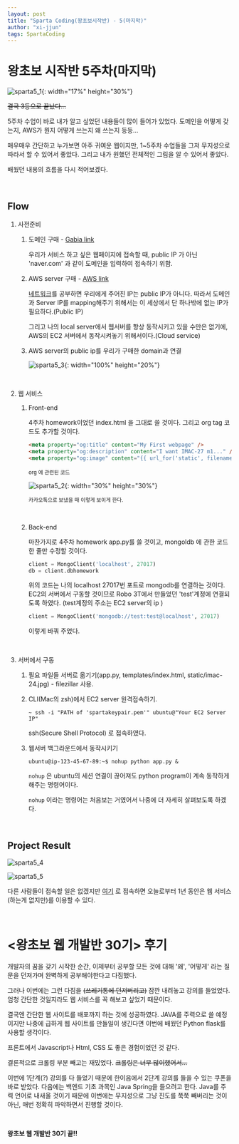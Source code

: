 ```yaml
---
layout: post
title: "Sparta Coding(왕초보시작반) - 5(마지막)"
author: "xi-jjun"
tags: SpartaCoding
---
```


# 왕초보 시작반 5주차(마지막)

![sparta5_1](https://github.com/xi-jjun/xi-jjun.github.io/blob/master/_posts/spartaCoding/img/sparta5_1.png?raw=True){: width="17%" height="30%"}

~~결국 3등으로 끝났다...~~

5주차 수업이 바로 내가 알고 싶었던 내용들이 많이 들어가 있었다. 도메인을 어떻게 갖는지, AWS가 뭔지 어떻게 쓰는지 왜 쓰는지 등등...

매우매우 간단하고 누가보면 아주 귀여운 웹이지만, 1~5주차 수업들을 그저 무지성으로 따라서 할 수 있어서 좋았다. 그리고 내가 원했던 전체적인 그림을 알 수 있어서 좋았다.

배웠던 내용의 흐름을 다시 적어보겠다.

<br>

## Flow

1. 사전준비

   1. 도메인 구매 - [Gabia link](https://www.gabia.com) 

      우리가 서비스 하고 싶은 웹페이지에 접속할 때, public IP 가 아닌 'naver.com' 과 같이 도메인을 입력하여 접속하기 위함.

   2. AWS  server 구매 - [AWS link](https://aws.amazon.com)

      [네트워크](https://xi-jjun.github.io/2021-04-08/kocwnetwork_1)를 공부하면 우리에게 주어진 IP는 public IP가 아니다. 따라서 도메인과 Server IP를 mapping해주기 위해서는 이 세상에서 단 하나밖에 없는 IP가 필요하다.(Public IP)

      그리고 나의 local server에서 웹서버를 항상 동작시키고 있을 수만은 없기에, AWS의 EC2 서버에서 동작시켜놓기 위해서이다.(Cloud service)

   3. AWS server의 public ip를 우리가 구매한 domain과 연결

      ![sparta5_3](https://github.com/xi-jjun/xi-jjun.github.io/blob/master/_posts/spartaCoding/img/sparta5_3.png?raw=True){: width="100%" height="20%"}

      <br>

2. 웹 서비스

   1. Front-end

      4주차 homework이었던 index.html 을 그대로 쓸 것이다. 그리고 org tag 코드도 추가할 것이다.

      ```html
      <meta property="og:title" content="My First webpage" />
      <meta property="og:description" content="I want IMAC-27 m1..." />
      <meta property="og:image" content="{{ url_for('static', filename='imac-24.jpg') }}" />
      ```

      <sub>org 에 관련된 코드</sub>

      ![sparta5_2](https://github.com/xi-jjun/xi-jjun.github.io/blob/master/_posts/spartaCoding/img/sparta5_2.png?raw=True){: width="30%" height="30%"}

      <sub>카카오톡으로 보냈을 때 이렇게 보이게 한다.</sub>

      <br>

   2. Back-end

      마찬가지로 4주차 homework app.py를 쓸 것이고, mongoldb 에 관한 코드 한 줄만 수정할 것이다.

      ```python
      client = MongoClient('localhost', 27017)
      db = client.dbhomework
      ```

      위의 코드는 나의 localhost 27017번 포트로 mongodb를 연결하는 것이다. EC2의 서버에서 구동할 것이므로 Robo 3T에서 만들었던 'test'계정에 연결되도록 하였다. (test계정의 주소는 EC2 server의 ip )

      ```python
      client = MongoClient('mongodb://test:test@localhost', 27017)
      ```

      이렇게 바꿔 주었다.

      <br>

3. 서버에서 구동

   1. 필요 파일들 서버로 옮기기(app.py, templates/index.html, static/imac-24.jpg) - filezillar 사용.

   2. CLI(Mac의 zsh)에서 EC2 server 원격접속하기.

      ```console
      ~ ssh -i "PATH of 'spartakeypair.pem'" ubuntu@"Your EC2 Server IP"
      ```

      ssh(Secure Shell Protocol) 로 접속하였다. 

   3. 웹서버 백그라운드에서 동작시키기

      ```console
      ubuntu@ip-123-45-67-89:~$ nohup python app.py &
      ```

      `nohup` 은 ubuntu의 세션 연결이 끊어져도 python program이 계속 동작하게 해주는 명령어이다.

      `nohup` 이라는 명령어는 처음보는 거였어서 나중에 더 자세히 살펴보도록 하겠다.

      <br>

## Project Result

![sparta5_4](https://github.com/xi-jjun/xi-jjun.github.io/blob/master/_posts/spartaCoding/img/sparta5_4.png?raw=True)

![sparta5_5](https://github.com/xi-jjun/xi-jjun.github.io/blob/master/_posts/spartaCoding/img/sparta5_5.png?raw=True)

다른 사람들이 접속할 일은 없겠지만 [여기](http://myspartacoding.shop) 로 접속하면 오늘로부터 1년 동안은 웹 서비스(하는게 없지만)를 이용할 수 있다.

<br>

# <왕초보 웹 개발반 30기> 후기

개발자의 꿈을 갖기 시작한 순간, 이제부터 공부할 모든 것에 대해 '왜', '어떻게' 라는 질문을 던져가며 완벽하게 공부해야한다고 다짐했다.

그러나 이번에는 그런 다짐을 ~~(쓰레기통에 던져버리고)~~ 잠깐 내려놓고 강의를 들었었다. 엄청 간단한 것일지라도 웹 서비스를 꼭 해보고 싶었기 때문이다.

결국엔 간단한 웹 사이트를 배포까지 하는 것에 성공하였다. JAVA를 주력으로 쓸 예정이지만 나중에 급하게 웹 사이트를 만들일이 생긴다면 이번에 배웠던 Python flask를 사용할 생각이다.

프론트에서 Javascript나 Html, CSS 도 좋은 경험이었던 것 같다.

결론적으로 크롤링 부분 빼고는 재밌었다. ~~크롤링은 너무 많이했어서...~~

이번에 1단계(?) 강의를 다 들었기 때문에 한이음에서 2단계 강의를 들을 수 있는 쿠폰을 바로 받았다. 다음에는 백엔드 기초 과목인 Java Spring을 들으려고 한다. Java를 주력 언어로 내새울 것이기 때문에 이번에는 무지성으로 그냥 진도를 쭉쭉 빼버리는 것이 아닌, 매번 정확히 파악하면서 진행할 것이다.

<br>

**왕초보 웹 개발반 30기 끝!!**
